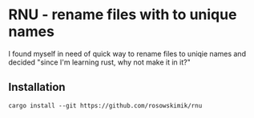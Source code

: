 # RNU - rename files with to unique names

I found myself in need of quick way to rename files to uniqie names and decided "since I'm learning rust, why not make it in it?"

## Installation
`cargo install --git https://github.com/rosowskimik/rnu`